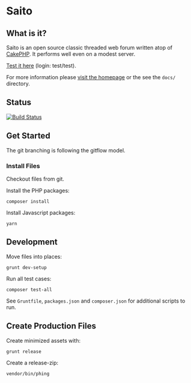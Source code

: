 # Saito

## What is it?

Saito is an open source classic threaded web forum written atop of [CakePHP][cake]. It performs well even on a modest server.

[Test it here][SaitoSupport] (login: test/test).

For more information please [visit the homepage][SaitoHomepage] or the see the `docs/` directory.

## Status

[![Build Status](https://secure.travis-ci.org/Schlaefer/Saito.png?branch=master)](http://travis-ci.org/Schlaefer/Saito)

[cake]: http://cakephp.org/
[SaitoHomepage]: http://saito.siezi.com/
[SaitoSupport]: http://saitotest.bplaced.net/saito/

## Get Started

The git branching is following the gitflow model.

### Install Files

Checkout files from git.

Install the PHP packages:

```shell
composer install
```

Install Javascript packages:

```shell
yarn
```

## Development

Move files into places:

```shell
grunt dev-setup
```

Run all test cases:

```shell
composer test-all
```

See `Gruntfile`, `packages.json` and `composer.json` for additional scripts to run.

## Create Production Files

Create minimized assets with:

```shell
grunt release
```

Create a release-zip:

```shell
vendor/bin/phing
```
